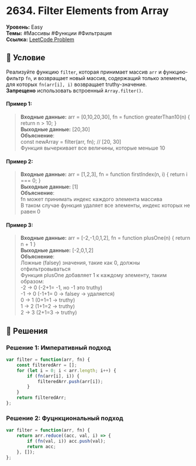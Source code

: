 # 2634. Filter Elements from Array

**Уровень:** Easy  
**Темы:** #Массивы #Функции #Фильтрация  
**Ссылка:** [LeetCode Problem](https://leetcode.com/problems/filter-elements-from-array/)

## 📜 Условие
Реализуйте функцию `filter`, которая принимает массив `arr` и функцию-фильтр `fn`, и возвращает новый массив, содержащий только элементы, для которых `fn(arr[i], i)` возвращает truthy-значение.  
**Запрещено** использовать встроенный `Array.filter()`.

#### **Пример 1:**  
> **Входные данные:** arr = [0,10,20,30], fn = function greaterThan10(n) { return n > 10; }  
> **Выходные данные:** [20,30]  
> **Объяснение**:  
> const newArray = filter(arr, fn); // [20, 30]  
> Функция вычеркивает все величины, которые меньше 10  

#### **Пример 2:**  
> **Входные данные:** arr = [1,2,3], fn = function firstIndex(n, i) { return i === 0; }  
> **Выходные данные:** [1]  
> **Объяснение**:  
> fn может принимать индекс каждого элемента массива  
> В таком случае функция удаляет все элементы, индекс которых не равен 0  

#### **Пример 3:**  
> **Входные данные:** arr = [-2,-1,0,1,2], fn = function plusOne(n) { return n + 1 }  
> **Выходные данные:** [-2,0,1,2]  
> **Объяснение**:  
> Ложные (falsey) значения, такие как 0, должны отфильтровываться  
> Функция plusOne добавляет 1 к каждому элементу, таким образом:  
> -2 → 0 (-2+1= -1, но -1 это truthy)  
> -1 → 0 (-1+1= 0 → falsey → удаляется)  
> 0 → 1 (0+1=1 → truthy)  
> 1 → 2 (1+1=2 → truthy)  
> 2 → 3 (2+1=3 → truthy)  















## 🎯 Решения

### Решение 1: Императивный подход
```javascript
var filter = function(arr, fn) {
    const filteredArr = [];
    for (let i = 0; i < arr.length; i++) {
        if (fn(arr[i], i)) {
            filteredArr.push(arr[i]);
        }
    }
    return filteredArr;
};
```
### Решение 2: Фуцнкциональный подход
```javascript
var filter = function(arr, fn) {
    return arr.reduce((acc, val, i) => {
        if (fn(val, i)) acc.push(val);
        return acc;
    }, []);
};
```